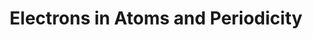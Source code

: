 ---
layout: guide
title: "Electrons in Atoms and Periodicity"
category: "Chemistry"
link: "https://docs.google.com/document/d/1FBArxQu45hqM1zqID-caEka8odTYQ9i-_5PIoX3P9cM/"
description: "Waves, Bohr model, quantum model, and periodic trends, and metals vs. nonmetals."
---